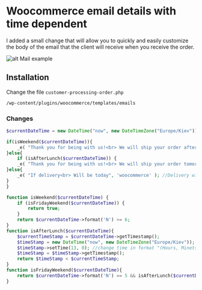 # Woocommerce email details with time dependent
I added a small change that will allow you to quickly and easily customize the body of the email that the client will receive when you receive the order.

![alt Mail example](https://user-images.githubusercontent.com/20230215/48972916-0e656f00-f03d-11e8-968d-fc95cd1a75d4.jpg)

## Installation

Change the file ```customer-processing-order.php```

```bash
/wp-content/plugins/woocommerce/templates/emails
```


### Changes

```php
$currentDateTime = new DateTime("now", new DateTimeZone("Europe/Kiev")); //place your time zone, you can find it on ~~ http://php.net/manual/en/timezones.php

if(isWeekend($currentDateTime)){
    _e( "Thank you for being with us!<br> We will ship your order after weekends.", 'woocommerce' ); //Delivery will be after weekends.
}else{
    if (isAfterLunch($currentDateTime)) {
    _e( "Thank you for being with us!<br> We will ship your order tomorrow.", 'woocommerce' ); //Delivery will be TOMORROW.
}else{
    _e( "If delivery<br> Will be today", 'woocommerce' ); //Delivery will be TODAY.
}
}

function isWeekend($currentDateTime) {
    if (isFridayWeekend($currentDateTime)) {
        return true;
    }
    return $currentDateTime->format('N') >= 6;
}
function isAfterLunch($currentDateTime){
    $currentTimeStamp = $currentDateTime->getTimestamp();
    $timeStamp = new DateTime("now", new DateTimeZone("Europe/Kiev")); //place your time zone
    $timeStamp->setTime(13, 0); //change time in format "(Hours, Minets)".
    $timeStamp = $timeStamp->getTimestamp();
    return $timeStamp < $currentTimeStamp;
}
function isFridayWeekend($currentDateTime){
    return $currentDateTime->format('N') == 5 && isAfterLunch($currentDateTime); //if it's time on Friday after lunch, then we use "isWeekend".
}
```
